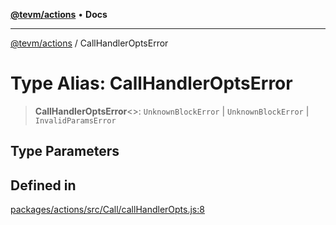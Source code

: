 [**@tevm/actions**](../README.md) • **Docs**

***

[@tevm/actions](../globals.md) / CallHandlerOptsError

# Type Alias: CallHandlerOptsError

> **CallHandlerOptsError**\<\>: `UnknownBlockError` \| `UnknownBlockError` \| `InvalidParamsError`

## Type Parameters

## Defined in

[packages/actions/src/Call/callHandlerOpts.js:8](https://github.com/evmts/tevm-monorepo/blob/main/packages/actions/src/Call/callHandlerOpts.js#L8)
